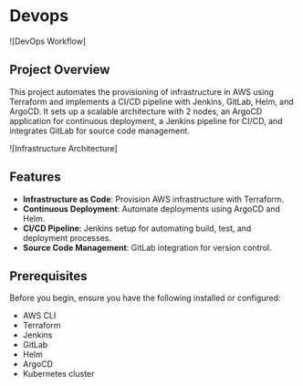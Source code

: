 # Devops

![DevOps Workflow]

## Project Overview

This project automates the provisioning of infrastructure in AWS using Terraform and implements a CI/CD pipeline with Jenkins, GitLab, Helm, and ArgoCD. It sets up a scalable architecture with 2 nodes, an ArgoCD application for continuous deployment, a Jenkins pipeline for CI/CD, and integrates GitLab for source code management.

![Infrastructure Architecture]

## Features

- **Infrastructure as Code**: Provision AWS infrastructure with Terraform.
- **Continuous Deployment**: Automate deployments using ArgoCD and Helm.
- **CI/CD Pipeline**: Jenkins setup for automating build, test, and deployment processes.
- **Source Code Management**: GitLab integration for version control.

## Prerequisites

Before you begin, ensure you have the following installed or configured:

- AWS CLI
- Terraform
- Jenkins
- GitLab
- Helm
- ArgoCD
- Kubernetes cluster
